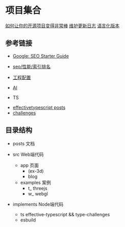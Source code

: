 # 项目集合
[如何让你的开源项目变得非常棒](http://blog.clojurewerkz.org/blog/2013/04/20/how-to-make-your-open-source-project-really-awesome/)
[维护更新日志](https://keepachangelog.com/zh-CN/1.0.0/)
[语言化版本](https://semver.org/lang/zh-CN/)

## 参考链接
* [Google: SEO Starter Guide](https://developers.google.com/search/docs/fundamentals/seo-starter-guide?hl=zh-cn)
* [seo/性能/索引排名](https://nextjs.org/learn/seo/introduction-to-seo)
* [工程配置](https://www.cnblogs.com/dtux/p/16419271.html)
* [AI](https://sdk.vercel.ai/docs)

* TS
- [effectivetypescript posts](https://effectivetypescript.com/all-posts/)
- [challenges](https://github.com/type-challenges/type-challenges/blob/main/README.zh-CN.md)

## 目录结构
- posts 文档

- src Web端代码
  - app 页面
    - (ex-3d)
    - blog
  - examples 案例
    - t_  threejs
    - w_  webgl

- implements Node端代码
  - ts  effective-typescript && type-challenges
  - esbuild
